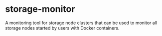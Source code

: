 # storage-monitor
A monitoring tool for storage node clusters that can be used to monitor all storage nodes started by users with Docker containers.
